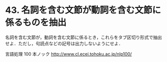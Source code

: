 # 43. 名詞を含む文節が動詞を含む文節に係るものを抽出

名詞を含む文節が，動詞を含む文節に係るとき，これらをタブ区切り形式で抽出せよ．ただし，句読点などの記号は出力しないようにせよ．

言語処理 100 本ノック http://www.cl.ecei.tohoku.ac.jp/nlp100/
